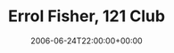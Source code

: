---
templateKey: event
guid: 0893463d-6eab-11ea-99c5-002590d1d1b0
date: 2006-06-24T22:00:00+00:00
eventTime: '10pm'
title: Errol Fisher, 121 Club
artist: Errol Fisher
city: Whitby
venue: 121 Club
group: Tim Shia
guests: Dave McMorrow, Jeff Beauchamp
---